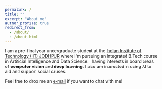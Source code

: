 ```yaml
---
permalink: /
title: ""
excerpt: "About me"
author_profile: true
redirect_from: 
  - /about/
  - /about.html
---
```

I am a pre-final year undergraduate student at the [Indian Institute of Technology (IIT) JODHPUR](http://www.iitj.ac.in/) where I'm pursuing an Integrated B.Tech course in Artificial Intelligence and Data Science. I having interests in board areas of **computer vision** and **deep learning**. I also am interested in using AI to aid and support social causes.

Feel free to drop me an [e-mail](mailto:sankhla.2@iitj.ac.in) if you want to chat with me!
